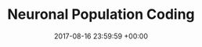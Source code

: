 ---
layout: post
title:  "Neuronal Population Coding"
date:   2017-08-16 23:59:59 +00:00
categories: notes
link: /docs/population_coding.pdf
---